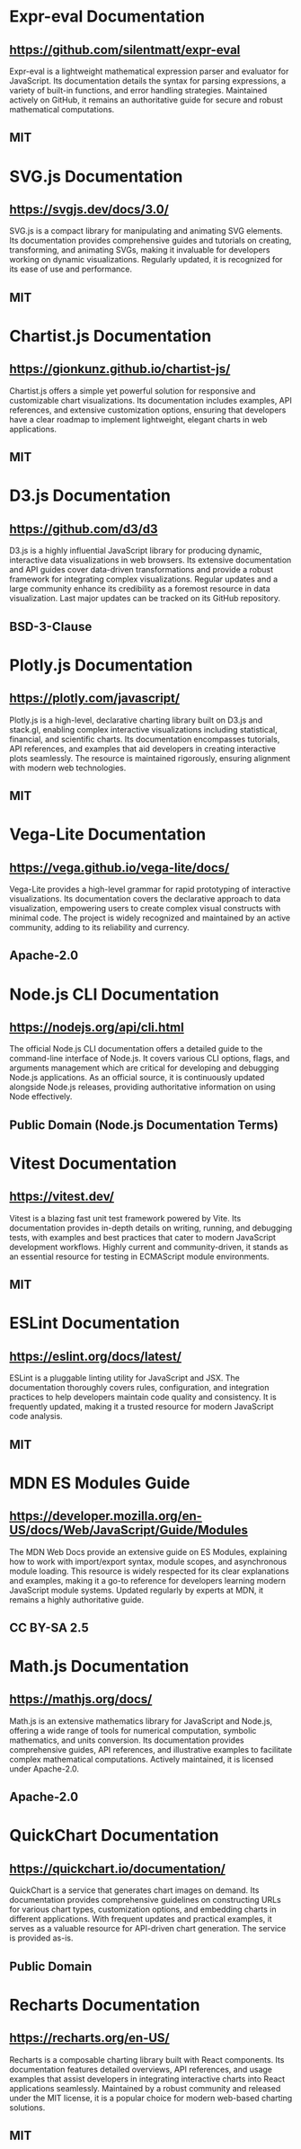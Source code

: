 # Expr-eval Documentation
## https://github.com/silentmatt/expr-eval
Expr-eval is a lightweight mathematical expression parser and evaluator for JavaScript. Its documentation details the syntax for parsing expressions, a variety of built-in functions, and error handling strategies. Maintained actively on GitHub, it remains an authoritative guide for secure and robust mathematical computations.
## MIT

# SVG.js Documentation
## https://svgjs.dev/docs/3.0/
SVG.js is a compact library for manipulating and animating SVG elements. Its documentation provides comprehensive guides and tutorials on creating, transforming, and animating SVGs, making it invaluable for developers working on dynamic visualizations. Regularly updated, it is recognized for its ease of use and performance.
## MIT

# Chartist.js Documentation
## https://gionkunz.github.io/chartist-js/
Chartist.js offers a simple yet powerful solution for responsive and customizable chart visualizations. Its documentation includes examples, API references, and extensive customization options, ensuring that developers have a clear roadmap to implement lightweight, elegant charts in web applications.
## MIT

# D3.js Documentation
## https://github.com/d3/d3
D3.js is a highly influential JavaScript library for producing dynamic, interactive data visualizations in web browsers. Its extensive documentation and API guides cover data-driven transformations and provide a robust framework for integrating complex visualizations. Regular updates and a large community enhance its credibility as a foremost resource in data visualization. Last major updates can be tracked on its GitHub repository.
## BSD-3-Clause

# Plotly.js Documentation
## https://plotly.com/javascript/
Plotly.js is a high-level, declarative charting library built on D3.js and stack.gl, enabling complex interactive visualizations including statistical, financial, and scientific charts. Its documentation encompasses tutorials, API references, and examples that aid developers in creating interactive plots seamlessly. The resource is maintained rigorously, ensuring alignment with modern web technologies.
## MIT

# Vega-Lite Documentation
## https://vega.github.io/vega-lite/docs/
Vega-Lite provides a high-level grammar for rapid prototyping of interactive visualizations. Its documentation covers the declarative approach to data visualization, empowering users to create complex visual constructs with minimal code. The project is widely recognized and maintained by an active community, adding to its reliability and currency.
## Apache-2.0

# Node.js CLI Documentation
## https://nodejs.org/api/cli.html
The official Node.js CLI documentation offers a detailed guide to the command-line interface of Node.js. It covers various CLI options, flags, and arguments management which are critical for developing and debugging Node.js applications. As an official source, it is continuously updated alongside Node.js releases, providing authoritative information on using Node effectively.
## Public Domain (Node.js Documentation Terms)

# Vitest Documentation
## https://vitest.dev/
Vitest is a blazing fast unit test framework powered by Vite. Its documentation provides in-depth details on writing, running, and debugging tests, with examples and best practices that cater to modern JavaScript development workflows. Highly current and community-driven, it stands as an essential resource for testing in ECMAScript module environments.
## MIT

# ESLint Documentation
## https://eslint.org/docs/latest/
ESLint is a pluggable linting utility for JavaScript and JSX. The documentation thoroughly covers rules, configuration, and integration practices to help developers maintain code quality and consistency. It is frequently updated, making it a trusted resource for modern JavaScript code analysis.
## MIT

# MDN ES Modules Guide
## https://developer.mozilla.org/en-US/docs/Web/JavaScript/Guide/Modules
The MDN Web Docs provide an extensive guide on ES Modules, explaining how to work with import/export syntax, module scopes, and asynchronous module loading. This resource is widely respected for its clear explanations and examples, making it a go-to reference for developers learning modern JavaScript module systems. Updated regularly by experts at MDN, it remains a highly authoritative guide.
## CC BY-SA 2.5

# Math.js Documentation
## https://mathjs.org/docs/
Math.js is an extensive mathematics library for JavaScript and Node.js, offering a wide range of tools for numerical computation, symbolic mathematics, and units conversion. Its documentation provides comprehensive guides, API references, and illustrative examples to facilitate complex mathematical computations. Actively maintained, it is licensed under Apache-2.0.
## Apache-2.0

# QuickChart Documentation
## https://quickchart.io/documentation/
QuickChart is a service that generates chart images on demand. Its documentation provides comprehensive guidelines on constructing URLs for various chart types, customization options, and embedding charts in different applications. With frequent updates and practical examples, it serves as a valuable resource for API-driven chart generation. The service is provided as-is.
## Public Domain

# Recharts Documentation
## https://recharts.org/en-US/
Recharts is a composable charting library built with React components. Its documentation features detailed overviews, API references, and usage examples that assist developers in integrating interactive charts into React applications seamlessly. Maintained by a robust community and released under the MIT license, it is a popular choice for modern web-based charting solutions.
## MIT